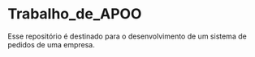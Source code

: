 # Trabalho_de_APOO
Esse repositório é destinado para o desenvolvimento de um sistema de pedidos de uma empresa.
